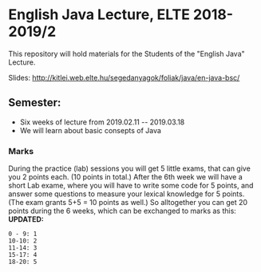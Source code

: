 # English Java Lecture, ELTE 2018-2019/2
This repository will hold materials for the Students of the "English Java" Lecture.

Slides: http://kitlei.web.elte.hu/segedanyagok/foliak/java/en-java-bsc/

## Semester:
* Six weeks of lecture from 2019.02.11 -- 2019.03.18
* We will learn about basic consepts of Java

### Marks
During the practice (lab) sessions you will get 5 little exams, that can give you 2 points each. (10 points in total.) After the 6th week we will have a short Lab exame, where you will have to write some code for 5 points, and answer some questions to measure your lexical knowledge for 5 points. (The exam grants 5+5 = 10 points as well.) So alltogether you can get 20 points during the 6 weeks, which can be exchanged to marks as this:
__UPDATED:__

    0 - 9: 1
    10-10: 2
    11-14: 3
    15-17: 4
    18-20: 5
